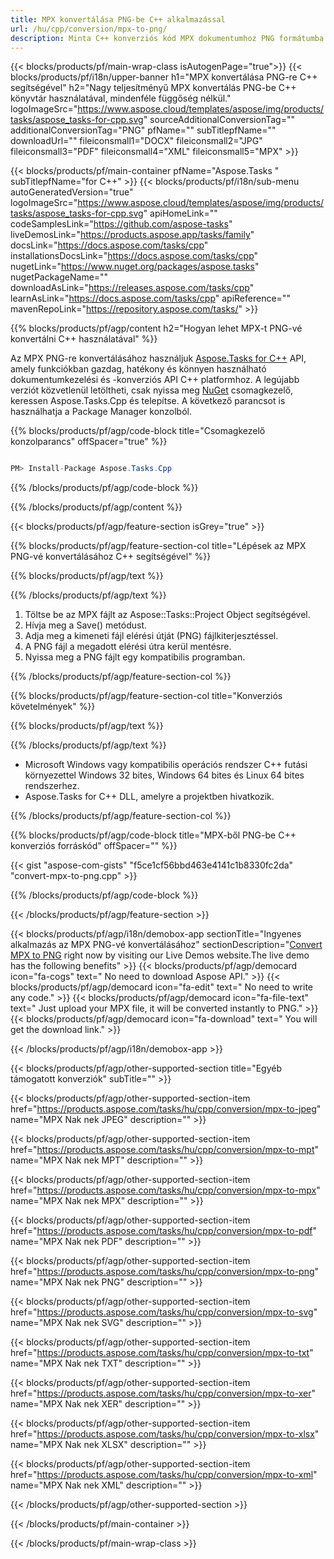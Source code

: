 ```yaml
---
title: MPX konvertálása PNG-be C++ alkalmazással 
url: /hu/cpp/conversion/mpx-to-png/ 
description: Minta C++ konverziós kód MPX dokumentumhoz PNG formátumba. Használjon példakódot az MPX-ből PNG-be történő kötegelt konvertálásához bármely C++ alkalmazáson belül.
---
```


{{< blocks/products/pf/main-wrap-class isAutogenPage="true">}}
{{< blocks/products/pf/i18n/upper-banner h1="MPX konvertálása PNG-re C++ segítségével" h2="Nagy teljesítményű MPX konvertálás PNG-be C++ könyvtár használatával, mindenféle függőség nélkül." logoImageSrc="https://www.aspose.cloud/templates/aspose/img/products/tasks/aspose_tasks-for-cpp.svg" sourceAdditionalConversionTag="" additionalConversionTag="PNG" pfName="" subTitlepfName="" downloadUrl="" fileiconsmall1="DOCX" fileiconsmall2="JPG" fileiconsmall3="PDF" fileiconsmall4="XML" fileiconsmall5="MPX" >}}

{{< blocks/products/pf/main-container pfName="Aspose.Tasks " subTitlepfName="for C++" >}}
{{< blocks/products/pf/i18n/sub-menu autoGeneratedVersion="true" logoImageSrc="https://www.aspose.cloud/templates/aspose/img/products/tasks/aspose_tasks-for-cpp.svg" apiHomeLink="" codeSamplesLink="https://github.com/aspose-tasks" liveDemosLink="https://products.aspose.app/tasks/family" docsLink="https://docs.aspose.com/tasks/cpp" installationsDocsLink="https://docs.aspose.com/tasks/cpp" nugetLink="https://www.nuget.org/packages/aspose.tasks" nugetPackageName="" downloadAsLink="https://releases.aspose.com/tasks/cpp" learnAsLink="https://docs.aspose.com/tasks/cpp" apiReference="" mavenRepoLink="https://repository.aspose.com/tasks/" >}}

{{% blocks/products/pf/agp/content h2="Hogyan lehet MPX-t PNG-vé konvertálni C++ használatával" %}}

 Az MPX PNG-re konvertálásához használjuk
 [Aspose.Tasks for C++](https://products.aspose.com/tasks/cpp)
 API, amely funkciókban gazdag, hatékony és könnyen használható dokumentumkezelési és -konverziós API C++ platformhoz. A legújabb verziót közvetlenül letöltheti, csak nyissa meg
 [NuGet](https://www.nuget.org/packages/aspose.tasks)
 csomagkezelő, keressen
 Aspose.Tasks.Cpp
 és telepítse. A következő parancsot is használhatja a Package Manager konzolból.

{{% blocks/products/pf/agp/code-block title="Csomagkezelő konzolparancs" offSpacer="true" %}}

```cs

PM> Install-Package Aspose.Tasks.Cpp

```

{{% /blocks/products/pf/agp/code-block %}}

{{% /blocks/products/pf/agp/content %}}

{{< blocks/products/pf/agp/feature-section isGrey="true" >}}

{{% blocks/products/pf/agp/feature-section-col title="Lépések az MPX PNG-vé konvertálásához C++ segítségével" %}}

{{% blocks/products/pf/agp/text %}}


{{% /blocks/products/pf/agp/text %}}

1. Töltse be az MPX fájlt az Aspose::Tasks::Project Object segítségével.
1. Hívja meg a Save() metódust.
1. Adja meg a kimeneti fájl elérési útját (PNG) fájlkiterjesztéssel.
1. A PNG fájl a megadott elérési útra kerül mentésre.
1. Nyissa meg a PNG fájlt egy kompatibilis programban.

{{% /blocks/products/pf/agp/feature-section-col %}}

{{% blocks/products/pf/agp/feature-section-col title="Konverziós követelmények" %}}

{{% blocks/products/pf/agp/text %}}


{{% /blocks/products/pf/agp/text %}}

- Microsoft Windows vagy kompatibilis operációs rendszer C++ futási környezettel Windows 32 bites, Windows 64 bites és Linux 64 bites rendszerhez.
- Aspose.Tasks for C++ DLL, amelyre a projektben hivatkozik.

{{% /blocks/products/pf/agp/feature-section-col %}}

{{% blocks/products/pf/agp/code-block title="MPX-ből PNG-be C++ konverziós forráskód" offSpacer="" %}}

{{< gist "aspose-com-gists" "f5ce1cf56bbd463e4141c1b8330fc2da" "convert-mpx-to-png.cpp" >}}

{{% /blocks/products/pf/agp/code-block %}}

{{< /blocks/products/pf/agp/feature-section >}}

<!-- aboutfile Starts -->

{{< blocks/products/pf/agp/i18n/demobox-app sectionTitle="Ingyenes alkalmazás az MPX PNG-vé konvertálásához" sectionDescription="[Convert MPX to PNG](https://products.aspose.app/tasks/conversion/mpx-to-png) right now by visiting our Live Demos website.The live demo has the following benefits" >}}
        {{< blocks/products/pf/agp/democard icon="fa-cogs" text=" No need to download Aspose API." >}}
        {{< blocks/products/pf/agp/democard icon="fa-edit" text=" No need to write any code." >}}
        {{< blocks/products/pf/agp/democard icon="fa-file-text" text=" Just upload your MPX file, it will be converted instantly to PNG." >}}
        {{< blocks/products/pf/agp/democard icon="fa-download" text=" You will get the download link." >}}

{{< /blocks/products/pf/agp/i18n/demobox-app >}}

<!-- aboutfile Ends -->

{{< blocks/products/pf/agp/other-supported-section title="Egyéb támogatott konverziók" subTitle="" >}}

{{< blocks/products/pf/agp/other-supported-section-item href="https://products.aspose.com/tasks/hu/cpp/conversion/mpx-to-jpeg" name="MPX Nak nek JPEG" description="" >}}

{{< blocks/products/pf/agp/other-supported-section-item href="https://products.aspose.com/tasks/hu/cpp/conversion/mpx-to-mpt" name="MPX Nak nek MPT" description="" >}}

{{< blocks/products/pf/agp/other-supported-section-item href="https://products.aspose.com/tasks/hu/cpp/conversion/mpx-to-mpx" name="MPX Nak nek MPX" description="" >}}

{{< blocks/products/pf/agp/other-supported-section-item href="https://products.aspose.com/tasks/hu/cpp/conversion/mpx-to-pdf" name="MPX Nak nek PDF" description="" >}}

{{< blocks/products/pf/agp/other-supported-section-item href="https://products.aspose.com/tasks/hu/cpp/conversion/mpx-to-png" name="MPX Nak nek PNG" description="" >}}

{{< blocks/products/pf/agp/other-supported-section-item href="https://products.aspose.com/tasks/hu/cpp/conversion/mpx-to-svg" name="MPX Nak nek SVG" description="" >}}

{{< blocks/products/pf/agp/other-supported-section-item href="https://products.aspose.com/tasks/hu/cpp/conversion/mpx-to-txt" name="MPX Nak nek TXT" description="" >}}

{{< blocks/products/pf/agp/other-supported-section-item href="https://products.aspose.com/tasks/hu/cpp/conversion/mpx-to-xer" name="MPX Nak nek XER" description="" >}}

{{< blocks/products/pf/agp/other-supported-section-item href="https://products.aspose.com/tasks/hu/cpp/conversion/mpx-to-xlsx" name="MPX Nak nek XLSX" description="" >}}

{{< blocks/products/pf/agp/other-supported-section-item href="https://products.aspose.com/tasks/hu/cpp/conversion/mpx-to-xml" name="MPX Nak nek XML" description="" >}}



{{< /blocks/products/pf/agp/other-supported-section >}}

{{< /blocks/products/pf/main-container >}}
    
{{< /blocks/products/pf/main-wrap-class >}}
